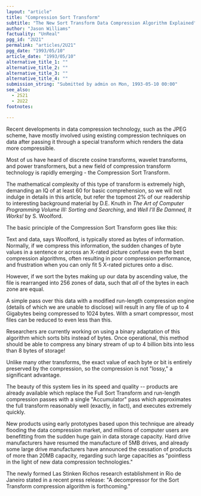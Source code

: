 ```yaml
---
layout: "article"
title: "Compression Sort Transform"
subtitle: "The New Sort Transform Data Compression Algorithm Explained"
author: "Jason Williams"
factuality: "UnReal"
pgg_id: "2U21"
permalink: "articles/2U21"
pgg_date: "1993/05/10"
article_date: "1993/05/10"
alternative_title_1: ""
alternative_title_2: ""
alternative_title_3: ""
alternative_title_4: ""
submission_string: "Submitted by admin on Mon, 1993-05-10 00:00"
see_also:
  - 2S21
  - 2U22
footnotes: 

---
```

<div>
<p>Recent developments in data compression technology, such as the JPEG scheme, have mostly involved using existing compression techniques on data after passing it through a special transform which renders the data more compressible.</p>
<p>Most of us have heard of discrete cosine transforms, wavelet transforms, and power transformers, but a new field of compression transform technology is rapidly emerging - the Compression Sort Transform.</p>
<p>The mathematical complexity of this type of transform is extremely high, demanding an IQ of at least 60 for basic comprehension, so we will not indulge in details in this article, but refer the topmost 2% of our readership to interesting background material by D.E. Knuth in <em>The Art of Computer Programming Volume III: Sorting and Searching</em>, and <em>Well I'll Be Damned, It Works!</em> by S. Woolford.</p>
<p>The basic principle of the Compression Sort Transform goes like this:</p>
<p>Text and data, says Woolford, is typically stored as bytes of information. Normally, if we compress this information, the sudden changes of byte values in a sentence or across an X-rated picture confuse even the best compression algorithms, often resulting in poor compression performance, and frustration when you can only fit 5 X-rated pictures onto a disc.</p>
<p>However, if we sort the bytes making up our data by ascending value, the file is rearranged into 256 zones of data, such that <em>all</em> of the bytes in each zone are equal.</p>
<p>A simple pass over this data with a modified run-length compression engine (details of which we are unable to disclose) will result in any file of up to 4 Gigabytes being compressed to 1024 bytes. With a smart compressor, most files can be reduced to even less than this.</p>
<p>Researchers are currently working on using a binary adaptation of this algorithm which sorts bits instead of bytes. Once operational, this method should be able to compress any binary stream of up to 4 billion bits into less than 8 bytes of storage!</p>
<p>Unlike many other transforms, the exact value of each byte or bit is entirely preserved by the compression, so the compression is not "lossy," a significant advantage.</p>
<p>The beauty of this system lies in its speed and quality -- products are already available which replace the Full Sort Transform and run-length compression passes with a single "Accumulator" pass which approximates the full transform reasonably well (exactly, in fact), and executes extremely quickly.</p>
<p>New products using early prototypes based upon this technique are already flooding the data compression market, and millions of computer users are benefitting from the sudden huge gain in data storage capacity. Hard drive manufacturers have resumed the manufacture of 5MB drives, and already some large drive manufacturers have announced the cessation of products of more than 20MB capacity, regarding such large capacities as "pointless in the light of new data compression technologies."</p>
<p>The newly formed Las Stinken Richos research establishment in Rio de Janeiro stated in a recent press release: "A decompressor for the Sort Transform compression algorithm is forthcoming."</p>
</div>

